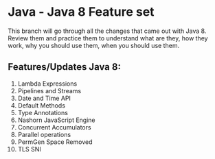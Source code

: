 # Java - Java 8 Feature set

This branch will go through all the changes that came out with Java 8. Review them and practice them to understand what are they, how they work, why you should use them, when you should use them.

## Features/Updates Java 8:
1. Lambda Expressions
2. Pipelines and Streams
3. Date and Time API
4. Default Methods
5. Type Annotations
6. Nashorn JavaScript Engine
7. Concurrent Accumulators
8. Parallel operations
9. PermGen Space Removed
10. TLS SNI
